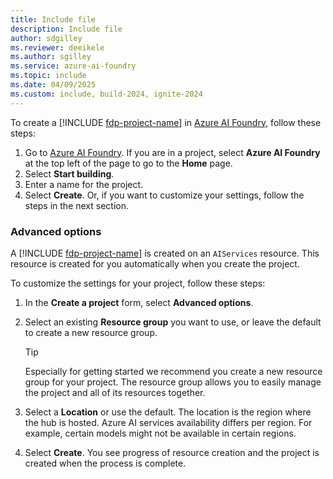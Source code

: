 ```yaml
---
title: Include file
description: Include file
author: sdgilley
ms.reviewer: deeikele
ms.author: sgilley
ms.service: azure-ai-foundry
ms.topic: include
ms.date: 04/09/2025
ms.custom: include, build-2024, ignite-2024
---
```


To create a [!INCLUDE [fdp-project-name](fdp-project-name.md)] in [Azure AI Foundry](https://ai.azure.com), follow these steps:

1. Go to [Azure AI Foundry](https://ai.azure.com). If you are in a project, select **Azure AI Foundry** at the top left of the page to go to the **Home** page.
1. Select **Start building**.
1. Enter a name for the project.
1. Select **Create**.  Or, if you want to customize your settings, follow the steps in the next section.

### Advanced options

A [!INCLUDE [fdp-project-name](fdp-project-name.md)] is created on an `AIServices` resource. This resource is created for you automatically when you create the project. 

To customize the settings for your project, follow these steps:

1. In the **Create a project** form, select **Advanced options**.

1. Select an existing **Resource group** you want to use, or leave the default to create a new resource group.

    > [!TIP]
    > Especially for getting started we recommend you create a new resource group for your project. The resource group allows you to easily manage the project and all of its resources together. 

1. Select a **Location** or use the default. The location is the region where the hub is hosted. Azure AI services availability differs per region. For example, certain models might not be available in certain regions.

1. Select **Create**. You see progress of resource creation and the project is created when the process is complete.
